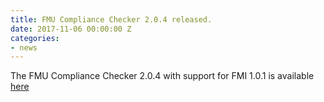 ```yaml
---
title: FMU Compliance Checker 2.0.4 released.
date: 2017-11-06 00:00:00 Z
categories:
- news
---
```


The FMU Compliance Checker 2.0.4 with support for FMI 1.0.1 is available [here](https://trac.fmi-standard.org/browser/branches/public/Test_FMUs/Compliance-Checker?order=date&desc=1)
